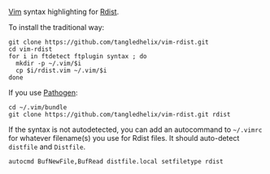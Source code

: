 
[Vim][] syntax highlighting for [Rdist][].

[vim]: http://www.vim.org/
[rdist]: http://www.magnicomp.com/products/rdist/rdist.shtml

To install the traditional way:

```
git clone https://github.com/tangledhelix/vim-rdist.git
cd vim-rdist
for i in ftdetect ftplugin syntax ; do
  mkdir -p ~/.vim/$i
  cp $i/rdist.vim ~/.vim/$i
done
```

If you use [Pathogen][]:

[pathogen]: https://github.com/tpope/vim-pathogen

```
cd ~/.vim/bundle
git clone https://github.com/tangledhelix/vim-rdist.git rdist
```

If the syntax is not autodetected, you can add an autocommand to `~/.vimrc`
for whatever filename(s) you use for Rdist files. It should auto-detect
`distfile` and `Distfile`.

```
autocmd BufNewFile,BufRead distfile.local setfiletype rdist
```


